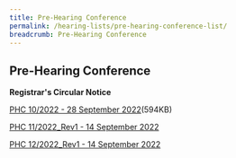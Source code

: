 ```yaml
---
title: Pre-Hearing Conference
permalink: /hearing-lists/pre-hearing-conference-list/
breadcrumb: Pre-Hearing Conference
---
```

Pre-Hearing Conference
---

**Registrar's Circular Notice**

[PHC 10/2022 - 28 September 2022](/files/Phc102022-28Sep2022.pdf)(594KB)

[PHC 11/2022_Rev1 - 14 September 2022](/files/Phc112022_Rev1-14Sep2022.pdf)

[PHC 12/2022_Rev1 - 14 September 2022](/files/Phc122022_Rev1-14Sep2022.pdf)

